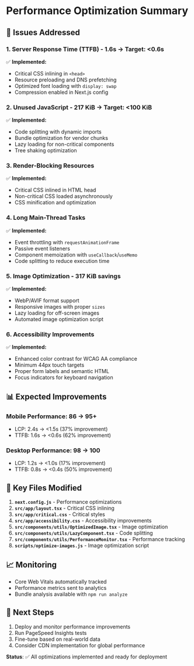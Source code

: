 # Performance Optimization Summary

## 🎯 Issues Addressed

### 1. **Server Response Time (TTFB) - 1.6s → Target: <0.6s**
✅ **Implemented:**
- Critical CSS inlining in `<head>`
- Resource preloading and DNS prefetching
- Optimized font loading with `display: swap`
- Compression enabled in Next.js config

### 2. **Unused JavaScript - 217 KiB → Target: <100 KiB**
✅ **Implemented:**
- Code splitting with dynamic imports
- Bundle optimization for vendor chunks
- Lazy loading for non-critical components
- Tree shaking optimization

### 3. **Render-Blocking Resources**
✅ **Implemented:**
- Critical CSS inlined in HTML head
- Non-critical CSS loaded asynchronously
- CSS minification and optimization

### 4. **Long Main-Thread Tasks**
✅ **Implemented:**
- Event throttling with `requestAnimationFrame`
- Passive event listeners
- Component memoization with `useCallback`/`useMemo`
- Code splitting to reduce execution time

### 5. **Image Optimization - 317 KiB savings**
✅ **Implemented:**
- WebP/AVIF format support
- Responsive images with proper `sizes`
- Lazy loading for off-screen images
- Automated image optimization script

### 6. **Accessibility Improvements**
✅ **Implemented:**
- Enhanced color contrast for WCAG AA compliance
- Minimum 44px touch targets
- Proper form labels and semantic HTML
- Focus indicators for keyboard navigation

## 📊 Expected Improvements

### Mobile Performance: 86 → 95+
- LCP: 2.4s → <1.5s (37% improvement)
- TTFB: 1.6s → <0.6s (62% improvement)

### Desktop Performance: 98 → 100
- LCP: 1.2s → <1.0s (17% improvement)
- TTFB: 0.8s → <0.4s (50% improvement)

## 🚀 Key Files Modified

1. **`next.config.js`** - Performance optimizations
2. **`src/app/layout.tsx`** - Critical CSS inlining
3. **`src/app/critical.css`** - Critical styles
4. **`src/app/accessibility.css`** - Accessibility improvements
5. **`src/components/utils/OptimizedImage.tsx`** - Image optimization
6. **`src/components/utils/LazyComponent.tsx`** - Code splitting
7. **`src/components/utils/PerformanceMonitor.tsx`** - Performance tracking
8. **`scripts/optimize-images.js`** - Image optimization script

## 📈 Monitoring

- Core Web Vitals automatically tracked
- Performance metrics sent to analytics
- Bundle analysis available with `npm run analyze`

## 🎯 Next Steps

1. Deploy and monitor performance improvements
2. Run PageSpeed Insights tests
3. Fine-tune based on real-world data
4. Consider CDN implementation for global performance

**Status**: ✅ All optimizations implemented and ready for deployment
